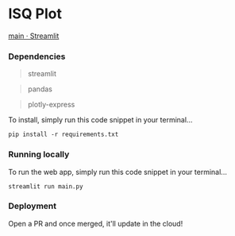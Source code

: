 # ISQ Plot

[main · Streamlit](https://andreasink-isqplot-main-2da7lj.streamlit.app/)

### Dependencies

> streamlit

> pandas

> plotly-express

To install, simply run this code snippet in your terminal...

`pip install -r requirements.txt`

### Running locally

To run the web app, simply run this code snippet in your terminal...

`streamlit run main.py`

### Deployment

Open a PR and once merged, it'll update in the cloud!